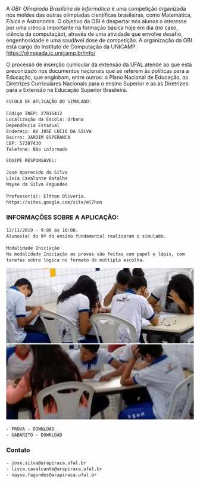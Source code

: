 
A _OBI: Olímpiada Brasileira de Informática_ é uma competição organizada nos moldes das outras olimpíadas científicas brasileiras, como Matemática, Física e Astronomia. O objetivo da OBI é despertar nos alunos o interesse por uma ciência importante na formação básica hoje em dia (no caso, ciência da computação), através de uma atividade que envolve desafio, engenhosidade e uma saudável dose de competição. A organização da OBI está cargo do Instituto de Computação da UNICAMP. https://olimpiada.ic.unicamp.br/info/

O processo de inserção curricular da extensão da UFAL atende ao que está preconizado nos documentos nacionais que se referem às políticas para a Educação, que englobam, entre outros: o Plano Nacional de Educação, as Diretrizes Curriculares Nacionais para o ensino Superior e as as Diretrizes para a Extensão na Educação Superior Brasileira.


```
ESCOLA DE APLICAÇÃO DO SIMULADO:

Código INEP: 27016412
Localização da Escola: Urbana
Dependência	Estadual
Endereço: AV JOSE LUCIO DA SILVA
Bairro: JARDIM ESPERANCA
CEP: 57307430
Telefone: Não informado

```

```
EQUIPE RESPONSÁVEL:

José Aparecido da Silva
Livia Cavalante Batalha
Nayse da Silva Fagundes

Professor(a): Elthon Oliveria.
https://sites.google.com/site/el7hon
```

### INFORMAÇÕES SOBRE A APLICAÇÃO:
```
12/11/2019 - 9:00 ás 10:00.
Alunos(a) do 9º do ensino fundamental realizaram o simulado.

Modalidade Iniciação 
Na modalidade Iniciação as provas são feitas com papel e lápis, com tarefas sobre lógica no formato de múltipla escolha.
```

![Image](files/foto.png)
![Image](files/it.png)
```
- PROVA - DOWNLOAD
- GABARITO - DOWNLOAD
```


### Contato

```
- jose.silva@arapiraca.ufal.br
- livia.cavalcante@arapiraca.ufal.br
- nayse.fagundes@arapiraca.ufal.br
```
